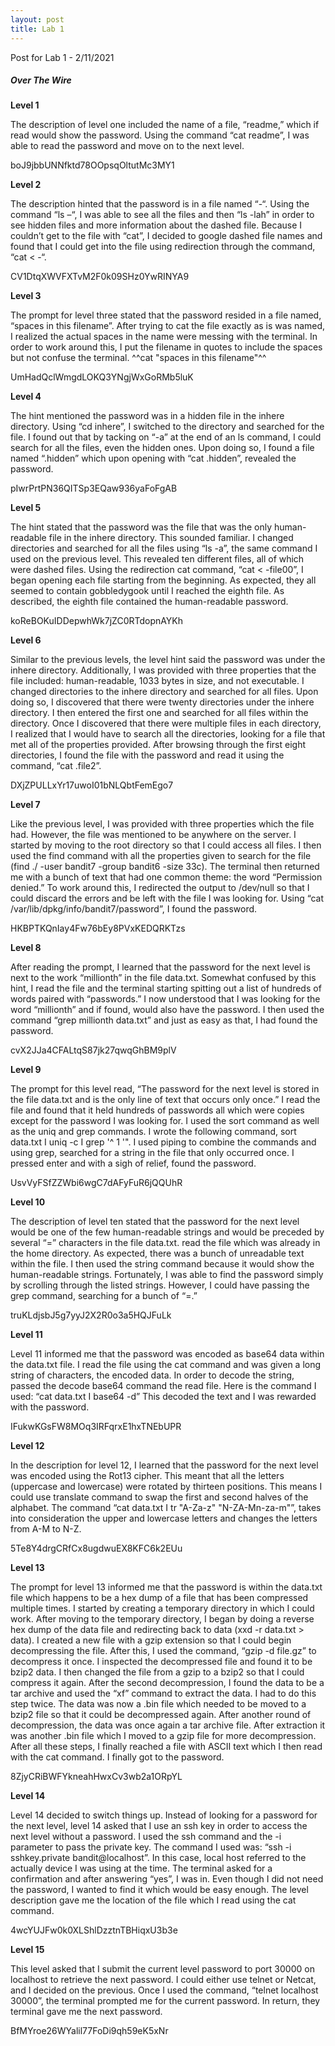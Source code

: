 ```yaml
---
layout: post
title: Lab 1
---
```


Post for Lab 1 - 2/11/2021


##### **_Over The Wire_** 

**Level 1**

The description of level one included the name of a file, “readme,” which if read would show the password. Using the command “cat readme”, I was able to read the password and move on to the next level.

boJ9jbbUNNfktd78OOpsqOltutMc3MY1

**Level 2**

The description hinted that the password is in a file named “-“. Using the command “ls –“, I was able to see all the files and then “ls -lah” in order to see hidden files and more information about the dashed file. Because I couldn’t get to the file with “cat”, I decided to google dashed file names and found that I could get into the file using redirection through the command, “cat < -“. 

CV1DtqXWVFXTvM2F0k09SHz0YwRINYA9

**Level 3**

The prompt for level three stated that the password resided in a file named, “spaces in this filename”. After trying to cat the file exactly as is was named, I realized the actual spaces in the name were messing with the terminal. In order to work around this, I put the filename in quotes to include the spaces but not confuse the terminal. ^^cat "spaces in this filename"^^

UmHadQclWmgdLOKQ3YNgjWxGoRMb5luK

**Level 4**

The hint mentioned the password was in a hidden file in the inhere directory. Using “cd inhere”, I switched to the directory and searched for the file. I found out that by tacking on “-a” at the end of an ls command, I could search for all the files, even the hidden ones. Upon doing so, I found a file named “.hidden” which upon opening with “cat .hidden”, revealed the password. 

pIwrPrtPN36QITSp3EQaw936yaFoFgAB


**Level 5**

The hint stated that the password was the file that was the only human-readable file in the inhere directory. This sounded familiar. I changed directories and searched for all the files using “ls -a”, the same command I used on the previous level. This revealed ten different files, all of which were dashed files. Using the redirection cat command, “cat < -file00”, I began opening each file starting from the beginning. As expected, they all seemed to contain gobbledygook until I reached the eighth file. As described, the eighth file contained the human-readable password. 

koReBOKuIDDepwhWk7jZC0RTdopnAYKh


**Level 6**

Similar to the previous levels, the level hint said the password was under the inhere directory. Additionally, I was provided with three properties that the file included: human-readable, 1033 bytes in size, and not executable. I changed directories to the inhere directory and searched for all files. Upon doing so, I discovered that there were twenty directories under the inhere directory. I then entered the first one and searched for all files within the directory. Once I discovered that there were multiple files in each directory, I realized that I would have to search all the directories, looking for a file that met all of the properties provided. After browsing through the first eight directories, I found the file with the password and read it using the command, “cat .file2”.

DXjZPULLxYr17uwoI01bNLQbtFemEgo7

**Level 7**

Like the previous level, I was provided with three properties which the file had. However, the file was mentioned to be anywhere on the server. I started by moving to the root directory so that I could access all files. I then used the find command with all the properties given to search for the file (find ./ -user bandit7 -group bandit6 -size 33c). The terminal then returned me with a bunch of text that had one common theme: the word “Permission denied.” To work around this, I redirected the output to /dev/null so that I could discard the errors and be left with the file I was looking for. Using “cat /var/lib/dpkg/info/bandit7/password”, I found the password. 

HKBPTKQnIay4Fw76bEy8PVxKEDQRKTzs

**Level 8**

After reading the prompt, I learned that the password for the next level is next to the work “millionth” in the file data.txt. Somewhat confused by this hint, I read the file and the terminal starting spitting out a list of hundreds of words paired with “passwords.” I now understood that I was looking for the word “millionth” and if found, would also have the password. I then used the command “grep millionth data.txt” and just as easy as that, I had found the password. 

cvX2JJa4CFALtqS87jk27qwqGhBM9plV

**Level 9**

The prompt for this level read, “The password for the next level is stored in the file data.txt and is the only line of text that occurs only once.” I read the file and found that it held hundreds of passwords all which were copies except for the password I was looking for. I used the sort command as well as the uniq and grep commands. I wrote the following command, sort data.txt I uniq -c I grep '^ 1 '". I used piping to combine the commands and using grep, searched for a string in the file that only occurred once. I pressed enter and with a sigh of relief, found the password. 

UsvVyFSfZZWbi6wgC7dAFyFuR6jQQUhR

**Level 10**

The description of level ten stated that the password for the next level would be one of the few human-readable strings and would be preceded by several “=” characters in the file data.txt. read the file which was already in the home directory. As expected, there was a bunch of unreadable text within the file. I then used the string command because it would show the human-readable strings. Fortunately, I was able to find the password simply by scrolling through the listed strings. However, I could have passing the grep command, searching for a bunch of “=.”

truKLdjsbJ5g7yyJ2X2R0o3a5HQJFuLk

**Level 11**

Level 11 informed me that the password was encoded as base64 data within the data.txt file. I read the file using the cat command and was given a long string of characters, the encoded data. In order to decode the string, passed the decode base64 command the read file. Here is the command I used: “cat data.txt I base64 -d” This decoded the text and I was rewarded with the password. 

IFukwKGsFW8MOq3IRFqrxE1hxTNEbUPR 

**Level 12**

In the description for level 12, I learned that the password for the next level was encoded using the Rot13 cipher. This meant that all the letters (uppercase and lowercase) were rotated by thirteen positions. This means I could use translate command to swap the first and second halves of the alphabet. The command “cat data.txt I tr "A-Za-z" "N-ZA-Mn-za-m"”, takes into consideration the upper and lowercase letters and changes the letters from A-M to N-Z.

5Te8Y4drgCRfCx8ugdwuEX8KFC6k2EUu

**Level 13**

The prompt for level 13 informed me that the password is within the data.txt file which happens to be a hex dump of a file that has been compressed multiple times. I started by creating a temporary directory in which I could work. After moving to the temporary directory, I began by doing a reverse hex dump of the data file and redirecting back to data (xxd -r data.txt > data). I created a new file with a gzip extension so that I could begin decompressing the file. After this, I used the command, “gzip -d file.gz” to decompress it once. I inspected the decompressed file and found it to be bzip2 data. I then changed the file from a gzip to a bzip2 so that I could compress it again. After the second decompression, I found the data to be a tar archive and used the “xf” command to extract the data. I had to do this step twice. The data was now a .bin file which needed to be moved to a bzip2 file so that it could be decompressed again. After another round of decompression, the data was once again a tar archive file. After extraction it was another .bin file which I moved to a gzip file for more decompression. After all these steps, I finally reached a file with ASCII text which I then read with the cat command. I finally got to the password. 

8ZjyCRiBWFYkneahHwxCv3wb2a1ORpYL

**Level 14**

Level 14 decided to switch things up. Instead of looking for a password for the next level, level 14 asked that I use an ssh key in order to access the next level without a password. I used the ssh command and the -i parameter to pass the private key. The command I used was: “ssh -i sshkey.private bandit@localhost”. In this case, local host referred to the actually device I was using at the time. The terminal asked for a confirmation and after answering “yes”, I was in. Even though I did not need the password, I wanted to find it which would be easy enough. The level description gave me the location of the file which I read using the cat command. 

4wcYUJFw0k0XLShlDzztnTBHiqxU3b3e


**Level 15**

This level asked that I submit the current level password to port 30000 on localhost to retrieve the next password. I could either use telnet or Netcat, and I decided on the previous. Once I used the command, “telnet localhost 30000”, the terminal prompted me for the current password. In return, they terminal gave me the next password.

BfMYroe26WYalil77FoDi9qh59eK5xNr


